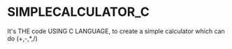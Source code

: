# SIMPLECALCULATOR_C
It's  THE  code USING C LANGUAGE, to create a simple calculator which can do (+,-,*,/)
